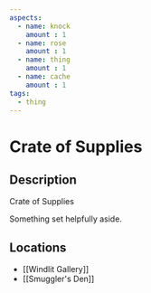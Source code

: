 ```yaml
---
aspects: 
  - name: knock
    amount : 1
  - name: rose
    amount : 1
  - name: thing
    amount : 1
  - name: cache
    amount : 1
tags:
  - thing
---
```


# Crate of Supplies

## Description
Crate of Supplies

Something set helpfully aside.
## Locations
- [[Windlit Gallery]]
- [[Smuggler's Den]]